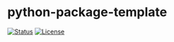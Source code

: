 # python-package-template

<!-- badges-begin -->

[![Status][status badge]][status badge]
[![License][license badge]][license]<br>

[status badge]: https://badgen.net/badge/status/alpha/d8624d
[license badge]: https://img.shields.io/github/license/alexchay/python-package-template
[license]: https://opensource.org/license/mit

<!-- badges-end -->